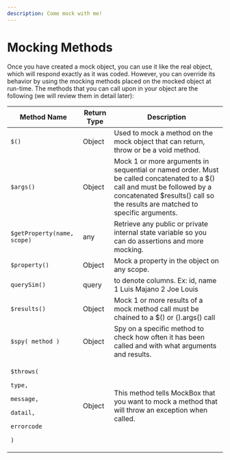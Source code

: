 ```yaml
---
description: Come mock with me!
---
```


# Mocking Methods

Once you have created a mock object, you can use it like the real object, which will respond exactly as it was coded. However, you can override its behavior by using the mocking methods placed on the mocked object at run-time. The methods that you can call upon in your object are the following (we will review them in detail later):

| Method Name                                                                                                                                                            | Return Type | Description                                                                                                                                                                                               |
| ---------------------------------------------------------------------------------------------------------------------------------------------------------------------- | ----------- | --------------------------------------------------------------------------------------------------------------------------------------------------------------------------------------------------------- |
| `$()`                                                                                                                                                                  | Object      | Used to mock a method on the mock object that can return, throw or be a void method.                                                                                                                      |
| `$args()`                                                                                                                                                              | Object      | Mock 1 or more arguments in sequential or named order. Must be called concatenated to a $() call and must be followed by a concatenated $results() call so the results are matched to specific arguments. |
| `$getProperty(name, scope)`                                                                                                                                            | any         | Retrieve any public or private internal state variable so you can do assertions and more mocking.                                                                                                         |
| `$property()`                                                                                                                                                          | Object      | Mock a property in the object on any scope.                                                                                                                                                               |
| `querySim()`                                                                                                                                                           | query       | to denote columns. Ex: id, name 1  Luis Majano 2 Joe Louis                                                                                                                                                |
| `$results()`                                                                                                                                                           | Object      | Mock 1 or more results of a mock method call must be chained to a $() or $().$args() call                                                                                                                 |
| `$spy( method )`                                                                                                                                                       | Object      | Spy on a specific method to check how often it has been called and with what arguments and results.                                                                                                       |
| <p><code>$throws(</code></p><p>  <code>type,</code></p><p>  <code>message,</code></p><p>  <code>datail,</code></p><p>  <code>errorcode</code></p><p><code>)</code></p> | Object      | This method tells MockBox that you want to mock a method that will throw an exception when called.                                                                                                        |

